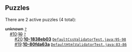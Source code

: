 ## Puzzles

There are 2 active puzzles (4 total):


<del>unknown</del> [`?`](../master/?)<br/>
&nbsp;&nbsp;&nbsp;&nbsp;[#10](https://github.com/jcabi/jcabi-w3c/issues/10):[<del>10</del>](https://github.com/jcabi/jcabi-w3c/issues/10) [`?`](../master/?)<br/>
&nbsp;&nbsp;&nbsp;&nbsp;&nbsp;&nbsp;&nbsp;&nbsp;[#20](https://github.com/jcabi/jcabi-w3c/issues/20):[**10-1838eb03**](https://github.com/jcabi/jcabi-w3c/issues/20) [`DefaultCssValidatorTest.java:95-98`](../master/src/test/java/com/jcabi/w3c/DefaultCssValidatorTest.java#L95-L98)<br/>
&nbsp;&nbsp;&nbsp;&nbsp;&nbsp;&nbsp;&nbsp;&nbsp;[#19](https://github.com/jcabi/jcabi-w3c/issues/19):[**10-80fda63a**](https://github.com/jcabi/jcabi-w3c/issues/19) [`DefaultHtmlValidatorTest.java:83-86`](../master/src/test/java/com/jcabi/w3c/DefaultHtmlValidatorTest.java#L83-L86)<br/>